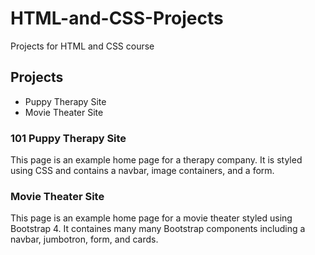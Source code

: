 # HTML-and-CSS-Projects
Projects for HTML and CSS course

## Projects
* Puppy Therapy Site
* Movie Theater Site

### 101 Puppy Therapy Site

This page is an example home page for a therapy company. It is styled using CSS and 
contains a navbar, image containers, and a form.

### Movie Theater Site

This page is an example home page for a movie theater styled using Bootstrap 4. 
It containes many many Bootstrap components including a navbar, jumbotron, form,
and cards. 
